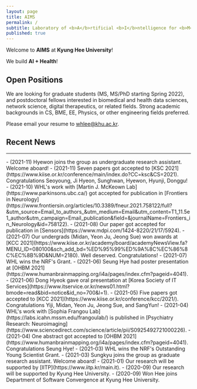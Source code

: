 ```yaml
---
layout: page
title: AIMS
permalink: /
subtitle: Laboratory of <b>A</b>rtificial <b>I</b>ntelligence for <b>M</b>edicine and <b>S</b>cience
published: true
---
```


Welcome to **AIMS** at **Kyung Hee University**!

We build **AI + Health**!

## Open Positions
We are looking for graduate students (MS, MS/PhD starting Spring 2022), and postdoctoral fellows interested in biomedical and health data sciences, network science, digital therapeutics, or related fields. Strong academic backgrounds in CS, BME, EE, Physics, or other engineering fields preferred. 

Please email your resume to whlee@khu.ac.kr. 

<!--
Our mission is to develop state-of-the-art machine learning/deep learning algorithms for solving **intelligence** and **real world data problems**. For more information on research topics, please visit our [project page](projects/project). To know more about the lab, you may read this [**feature**](https://webzine.skku.edu/skkuzine/section/culture03.do?articleNo=76954&pager.offset=0&pagerLimit=10) written while we were at SKKU (in Korean).    
-->

<!--
To know more about joining the lab, please read this [*info*](info.md) and e-mail [Prof. Wonhee Lee](people/pi.md) with your **transcript & CV**.
-->

<!--
Following is our lab intro video taken in 2018 (special thanks to Karel Setnička)! 
<iframe src="https://player.vimeo.com/video/257239184" width="640" height="360" frameborder="0" webkitallowfullscreen mozallowfullscreen allowfullscreen></iframe>
-->

## Recent News
<hr>
- (2021-11) Hyewon joins the group as undergraduate research assistant. Welcome aboard!
- (2021-11) Seven papers got accepted to [KSC 2021](https://www.kiise.or.kr/conference/main/index.do?CC=ksc&CS=2021). Congratulations Seoyoung, Ji Hyeon, Sunghwan, Hyewon, Hyunji, Donggu! 
- (2021-10) WHL's work with [Martin J. McKeown Lab](https://www.parkinsons.ubc.ca/) got accepted for publication in [Frontiers in Neurology](https://www.frontiersin.org/articles/10.3389/fneur.2021.758122/full?&utm_source=Email_to_authors_&utm_medium=Email&utm_content=T1_11.5e1_author&utm_campaign=Email_publication&field=&journalName=Frontiers_in_Neurology&id=758122). 
- (2021-08) Our paper got accepted for publication in [Sensors](https://www.mdpi.com/1424-8220/21/17/5924). 
- (2021-07) Our undergrads (Midan, Yeon Ju, Jeong Sue) won awards at [KCC 2021](https://www.kiise.or.kr/academy/board/academyNewsView.fa?MENU_ID=080100&sch_add_bd=%ED%95%99%ED%9A%8C%EC%86%8C%EC%8B%9D&NUM=2180). Well deserved. Congratulations!
- (2021-07) WHL wins the NRF's Grant.
- (2021-06) Seung Hye had poster presentation at [OHBM 2021](https://www.humanbrainmapping.org/i4a/pages/index.cfm?pageid=4041).
- (2021-06) Dong Hyeok gave oral presentation at [Korea Society of IT Services](https://www.itservice.or.kr/news01.html?bmode=read&bid=notice&id_no=700&l=1).
- (2021-05) Five papers got accepted to [KCC 2021](https://www.kiise.or.kr/conference/kcc/2021/). Congratulations Yiji, Midan, Yeon Ju, Jeong Sue, and SangYun! 
- (2021-04) WHL's work with [Sophia Frangou Lab](https://labs.icahn.mssm.edu/frangoulab/) is published in [Psychiatry Research: Neuroimaging](https://www.sciencedirect.com/science/article/pii/S0925492721000226).
- (2021-04) One abstract got accepted to [OHBM 2021](https://www.humanbrainmapping.org/i4a/pages/index.cfm?pageid=4041). Congratulations Seung Hye!
- (2021-03) WHL wins the NRF's Outstanding Young Scientist Grant.
- (2021-03) Sungkyu joins the group as graduate research assistant. Welcome aboard!
- (2021-01) Our research will be supported by [IITP](https://www.iitp.kr/main.it).
- (2020-09) Our research will be supported by Kyung Hee University.
- (2020-09) Won Hee joins Department of Software Convergence at Kyung Hee University.

<!--
### Recent News
<hr>
- 21.7 One paper got accepted to [**ICCV 21**](http://iccv2021.thecvf.com/home)! Congratulations Hongjoon Ahn and Jihwan Kwak!
- 21.7 Three members will do industry internships in the fall! Congratulations Hongjoon Ahn ([Amazon Shanghai](https://www.amazon.jobs/en-gb/locations/shanghai-china)), Jaeseok Byun ([Microsoft Research Asia](https://www.microsoft.com/en-us/research/lab/microsoft-research-asia/)), and Sangwon Jung ([Naver AI](https://clova.ai/ko))!
- 21.7 Sungmin Cha got the Best Paper Award at [CKAIA summer conference](http://aiassociation.kr/Conference/ConferenceView.asp?AC=0&CODE=CC20210401&CpPage=111#CONF).
- 21.7 Taesup served as a General Chair for the CKAIA summer conference.
- 21.5 M.IN.D Lab will participate in [**Naver-SNU Hyperscal AI Project**](http://www.aitimes.kr/news/articleView.html?idxno=20983)!
- 21.4 Our lab will be supported by [**NRF 미래뇌융합기술 연구과제**]()!
- 21.4 Our lab will be supported by [**Microsoft-IITP Project**]()!
- 21.3 We moved to [**Seoul National University ECE**](http://ee.snu.ac.kr) as of March 01, 2021!
- 21.3 Two papers got accepted to [**CVPR 21**](http://cvpr2021.thecvf.com/)! Congratulations Sungmin, Jaeseok, Sangwon, Donggyu, and Taeeon!
- 21.3 Two papers got accepted to [**ICLR 21**](https://iclr.cc/)! Congratulations Sungmin and Taeeon!
- 21.3 Our lab will be supported by [**NRF Mid-Career Research Program**](https://www.nrf.re.kr/biz/info/notice/list?menu_no=378&biz_no=85) for 5 years!
- 20.11 Sungmin won the Best Paper Award at [**2020 Microsoft-AI Association Fall Conference**]()! Congratulations!
- 20.12 Sangwon, Hongjoon won the [**Qualcomm Innovation Fellowship Korea**]()! Congratulations!
-->
